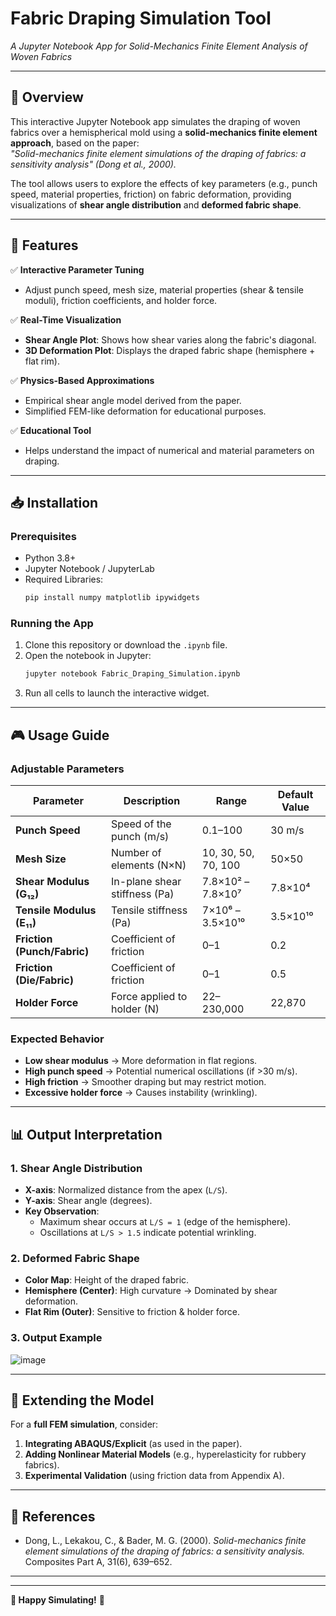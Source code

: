 # **Fabric Draping Simulation Tool**  
*A Jupyter Notebook App for Solid-Mechanics Finite Element Analysis of Woven Fabrics*  

---

## **📌 Overview**  
This interactive Jupyter Notebook app simulates the draping of woven fabrics over a hemispherical mold using a **solid-mechanics finite element approach**, based on the paper:  
*"Solid-mechanics finite element simulations of the draping of fabrics: a sensitivity analysis" (Dong et al., 2000).*  

The tool allows users to explore the effects of key parameters (e.g., punch speed, material properties, friction) on fabric deformation, providing visualizations of **shear angle distribution** and **deformed fabric shape**.  

---

## **🚀 Features**  
✅ **Interactive Parameter Tuning**  
- Adjust punch speed, mesh size, material properties (shear & tensile moduli), friction coefficients, and holder force.  

✅ **Real-Time Visualization**  
- **Shear Angle Plot**: Shows how shear varies along the fabric's diagonal.  
- **3D Deformation Plot**: Displays the draped fabric shape (hemisphere + flat rim).  

✅ **Physics-Based Approximations**  
- Empirical shear angle model derived from the paper.  
- Simplified FEM-like deformation for educational purposes.  

✅ **Educational Tool**  
- Helps understand the impact of numerical and material parameters on draping.  

---

## **📥 Installation**  
### **Prerequisites**  
- Python 3.8+  
- Jupyter Notebook / JupyterLab  
- Required Libraries:  
  ```bash
  pip install numpy matplotlib ipywidgets
  ```

### **Running the App**  
1. Clone this repository or download the `.ipynb` file.  
2. Open the notebook in Jupyter:  
   ```bash
   jupyter notebook Fabric_Draping_Simulation.ipynb
   ```
3. Run all cells to launch the interactive widget.  

---

## **🎮 Usage Guide**  
### **Adjustable Parameters**  
| Parameter | Description | Range | Default Value |
|-----------|-------------|-------|--------------|
| **Punch Speed** | Speed of the punch (m/s) | 0.1–100 | 30 m/s |
| **Mesh Size** | Number of elements (N×N) | 10, 30, 50, 70, 100 | 50×50 |
| **Shear Modulus (G₁₂)** | In-plane shear stiffness (Pa) | 7.8×10² – 7.8×10⁷ | 7.8×10⁴ |
| **Tensile Modulus (E₁₁)** | Tensile stiffness (Pa) | 7×10⁶ – 3.5×10¹⁰ | 3.5×10¹⁰ |
| **Friction (Punch/Fabric)** | Coefficient of friction | 0–1 | 0.2 |
| **Friction (Die/Fabric)** | Coefficient of friction | 0–1 | 0.5 |
| **Holder Force** | Force applied to holder (N) | 22–230,000 | 22,870 |

### **Expected Behavior**  
- **Low shear modulus** → More deformation in flat regions.  
- **High punch speed** → Potential numerical oscillations (if >30 m/s).  
- **High friction** → Smoother draping but may restrict motion.  
- **Excessive holder force** → Causes instability (wrinkling).  

---

## **📊 Output Interpretation**  
### **1. Shear Angle Distribution**  
- **X-axis**: Normalized distance from the apex (`L/S`).  
- **Y-axis**: Shear angle (degrees).  
- **Key Observation**:  
  - Maximum shear occurs at `L/S = 1` (edge of the hemisphere).  
  - Oscillations at `L/S > 1.5` indicate potential wrinkling.  

### **2. Deformed Fabric Shape**  
- **Color Map**: Height of the draped fabric.  
- **Hemisphere (Center)**: High curvature → Dominated by shear deformation.  
- **Flat Rim (Outer)**: Sensitive to friction & holder force.  

### **3. Output Example**  
![image](https://github.com/user-attachments/assets/10ce155a-516d-4273-af58-bdd7803607e1)

---

## **🔧 Extending the Model**  
For a **full FEM simulation**, consider:  
1. **Integrating ABAQUS/Explicit** (as used in the paper).  
2. **Adding Nonlinear Material Models** (e.g., hyperelasticity for rubbery fabrics).  
3. **Experimental Validation** (using friction data from Appendix A).  

---

## **📜 References**  
- Dong, L., Lekakou, C., & Bader, M. G. (2000). *Solid-mechanics finite element simulations of the draping of fabrics: a sensitivity analysis.* Composites Part A, 31(6), 639–652.  


---


---

**🎉 Happy Simulating!** 🎉
